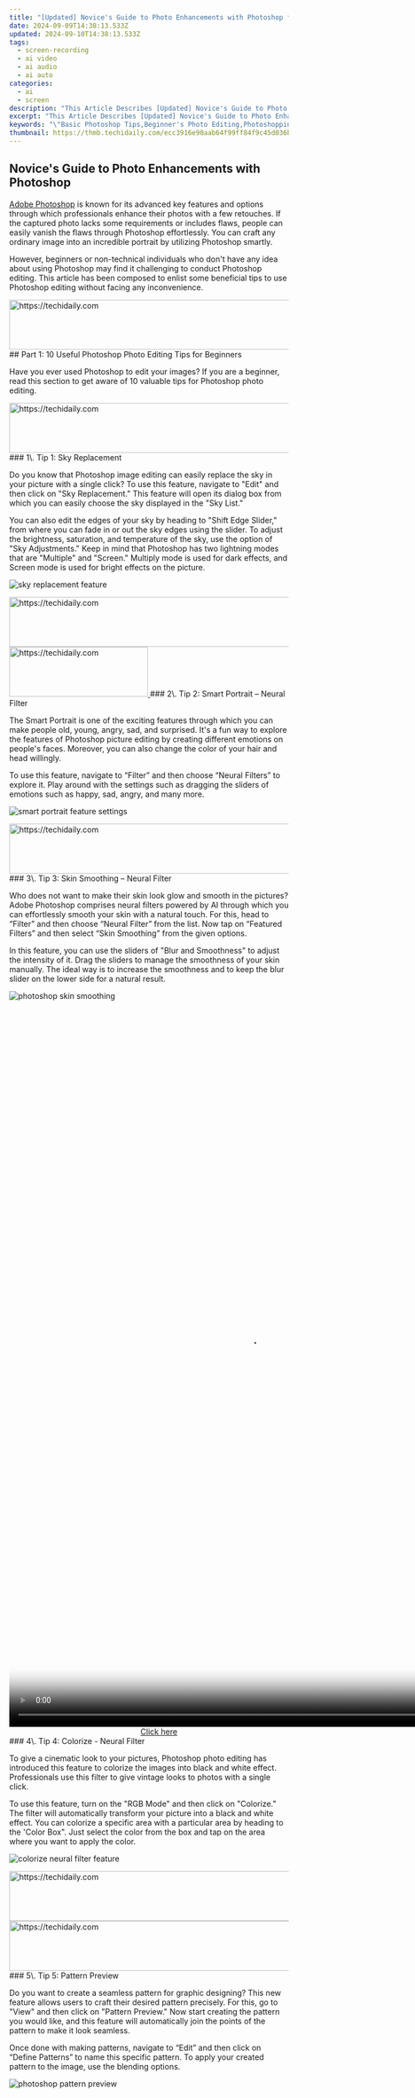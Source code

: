 ```yaml
---
title: "[Updated] Novice's Guide to Photo Enhancements with Photoshop for 2024"
date: 2024-09-09T14:38:13.533Z
updated: 2024-09-10T14:38:13.533Z
tags: 
  - screen-recording
  - ai video
  - ai audio
  - ai auto
categories: 
  - ai
  - screen
description: "This Article Describes [Updated] Novice's Guide to Photo Enhancements with Photoshop for 2024"
excerpt: "This Article Describes [Updated] Novice's Guide to Photo Enhancements with Photoshop for 2024"
keywords: "\"Basic Photoshop Tips,Beginner's Photo Editing,Photoshopping Fundamentals,Entry-Level Adjustments,Simple Enhance Techniques,Novice Image Corrections,Photoshop for Newbies\""
thumbnail: https://thmb.techidaily.com/ecc3916e90aab64f99ff84f9c45d036bcf1e08682351feaa92b6a0ff146b14b9.jpg
---
```


## Novice's Guide to Photo Enhancements with Photoshop

[Adobe Photoshop](https://www.adobe.com/products/photoshop.html) is known for its advanced key features and options through which professionals enhance their photos with a few retouches. If the captured photo lacks some requirements or includes flaws, people can easily vanish the flaws through Photoshop effortlessly. You can craft any ordinary image into an incredible portrait by utilizing Photoshop smartly.

However, beginners or non-technical individuals who don't have any idea about using Photoshop may find it challenging to conduct Photoshop editing. This article has been composed to enlist some beneficial tips to use Photoshop editing without facing any inconvenience.

<!-- affiliate ads begin -->
<a href="https://ephamedtechinc.pxf.io/c/5597632/2137215/26400" target="_top" id="2137215">
  <img src="//a.impactradius-go.com/display-ad/26400-2137215" border="0" alt="https://techidaily.com" width="728" height="90"/>
</a>
<img height="0" width="0" src="https://ephamedtechinc.pxf.io/i/5597632/2137215/26400" style="position:absolute;visibility:hidden;" border="0" />
<!-- affiliate ads end -->
## Part 1: 10 Useful Photoshop Photo Editing Tips for Beginners

Have you ever used Photoshop to edit your images? If you are a beginner, read this section to get aware of 10 valuable tips for Photoshop photo editing.

<!-- affiliate ads begin -->
<a href="https://unicoeye.pxf.io/c/5597632/2134238/18498" target="_top" id="2134238">
  <img src="//a.impactradius-go.com/display-ad/18498-2134238" border="0" alt="https://techidaily.com" width="728" height="90"/>
</a>
<img height="0" width="0" src="https://unicoeye.pxf.io/i/5597632/2134238/18498" style="position:absolute;visibility:hidden;" border="0" />
<!-- affiliate ads end -->
### 1\. Tip 1: Sky Replacement

Do you know that Photoshop image editing can easily replace the sky in your picture with a single click? To use this feature, navigate to "Edit" and then click on "Sky Replacement." This feature will open its dialog box from which you can easily choose the sky displayed in the "Sky List."

You can also edit the edges of your sky by heading to "Shift Edge Slider," from where you can fade in or out the sky edges using the slider. To adjust the brightness, saturation, and temperature of the sky, use the option of "Sky Adjustments." Keep in mind that Photoshop has two lightning modes that are "Multiple" and "Screen." Multiply mode is used for dark effects, and Screen mode is used for bright effects on the picture.

![sky replacement feature](https://images.wondershare.com/filmora/article-images/2022/photoshop-photo-editing-tips-1.jpg)

<!-- affiliate ads begin -->
<a href="https://ephamedtechinc.pxf.io/c/5597632/2137218/26400" target="_top" id="2137218">
  <img src="//a.impactradius-go.com/display-ad/26400-2137218" border="0" alt="https://techidaily.com" width="728" height="90"/>
</a>
<img height="0" width="0" src="https://ephamedtechinc.pxf.io/i/5597632/2137218/26400" style="position:absolute;visibility:hidden;" border="0" />
<!-- affiliate ads end -->
<!-- affiliate ads begin -->
<a href="https://bluettius.sjv.io/c/5597632/2139107/17108" target="_top" id="2139107">
  <img src="//a.impactradius-go.com/display-ad/17108-2139107" border="0" alt="https://techidaily.com" width="250" height="90"/>
</a>
<img height="0" width="0" src="https://bluettius.sjv.io/i/5597632/2139107/17108" style="position:absolute;visibility:hidden;" border="0" />
<!-- affiliate ads end -->
### 2\. Tip 2: Smart Portrait – Neural Filter

The Smart Portrait is one of the exciting features through which you can make people old, young, angry, sad, and surprised. It's a fun way to explore the features of Photoshop picture editing by creating different emotions on people's faces. Moreover, you can also change the color of your hair and head willingly.

To use this feature, navigate to “Filter” and then choose “Neural Filters” to explore it. Play around with the settings such as dragging the sliders of emotions such as happy, sad, angry, and many more.

![smart portrait feature settings](https://images.wondershare.com/filmora/article-images/2022/photoshop-photo-editing-tips-2.jpg)

<!-- affiliate ads begin -->
<a href="https://appsumo.8odi.net/c/5597632/2123750/7443" target="_top" id="2123750">
  <img src="//a.impactradius-go.com/display-ad/7443-2123750" border="0" alt="https://techidaily.com" width="728" height="90"/>
</a>
<img height="0" width="0" src="https://appsumo.8odi.net/i/5597632/2123750/7443" style="position:absolute;visibility:hidden;" border="0" />
<!-- affiliate ads end -->
### 3\. Tip 3: Skin Smoothing – Neural Filter

Who does not want to make their skin look glow and smooth in the pictures? Adobe Photoshop comprises neural filters powered by AI through which you can effortlessly smooth your skin with a natural touch. For this, head to “Filter” and then choose “Neural Filter” from the list. Now tap on “Featured Filters” and then select “Skin Smoothing” from the given options.

In this feature, you can use the sliders of "Blur and Smoothness" to adjust the intensity of it. Drag the sliders to manage the smoothness of your skin manually. The ideal way is to increase the smoothness and to keep the blur slider on the lower side for a natural result.

![photoshop skin smoothing](https://images.wondershare.com/filmora/article-images/2022/photoshop-photo-editing-tips-3.jpg)

<!-- affiliate ads begin -->
<span id="1793213">
					<video width="864" height="1296" style="cursor:pointer"
           poster="//a.impactradius-go.com/display-clicktoplayimage/1793213.png"
           onclick="if(!this.playClicked){this.play();this.setAttribute('controls',true);this.playClicked=true;}">
	   <source src="//a.impactradius-go.com/display-ad/19135-1793213">
	   <img src="//a.impactradius-go.com/display-clicktoplayimage/1793213.png" style="border: none; height: 100%; width: 100%; object-fit: contain">
	</video>
	<div style="width:540px;text-align:center"><a href="javascript:window.open(decodeURIComponent('https%3A%2F%2Ftinyland.pxf.io%2Fc%2F5597632%2F1793213%2F19135'), '_blank');void(0);">Click here</a></div>
</span>
<img height="0" width="0" src="https://imp.pxf.io/i/5597632/1793213/19135" style="position:absolute;visibility:hidden;" border="0" />
<!-- affiliate ads end -->
### 4\. Tip 4: Colorize - Neural Filter

To give a cinematic look to your pictures, Photoshop photo editing has introduced this feature to colorize the images into black and white effect. Professionals use this filter to give vintage looks to photos with a single click.

To use this feature, turn on the "RGB Mode" and then click on "Colorize." The filter will automatically transform your picture into a black and white effect. You can colorize a specific area with a particular area by heading to the 'Color Box". Just select the color from the box and tap on the area where you want to apply the color.

![colorize neural filter feature](https://images.wondershare.com/filmora/article-images/2022/photoshop-photo-editing-tips-4.jpg)

<!-- affiliate ads begin -->
<a href="https://aligracehair.sjv.io/c/5597632/2135419/19272" target="_top" id="2135419">
  <img src="//a.impactradius-go.com/display-ad/19272-2135419" border="0" alt="https://techidaily.com" width="728" height="90"/>
</a>
<img height="0" width="0" src="https://aligracehair.sjv.io/i/5597632/2135419/19272" style="position:absolute;visibility:hidden;" border="0" />
<!-- affiliate ads end -->
<!-- affiliate ads begin -->
<a href="https://appsumo.8odi.net/c/5597632/2118304/7443" target="_top" id="2118304">
  <img src="//a.impactradius-go.com/display-ad/7443-2118304" border="0" alt="https://techidaily.com" width="600" height="90"/>
</a>
<img height="0" width="0" src="https://appsumo.8odi.net/i/5597632/2118304/7443" style="position:absolute;visibility:hidden;" border="0" />
<!-- affiliate ads end -->
### 5\. Tip 5: Pattern Preview

Do you want to create a seamless pattern for graphic designing? This new feature allows users to craft their desired pattern precisely. For this, go to "View" and then click on "Pattern Preview." Now start creating the pattern you would like, and this feature will automatically join the points of the pattern to make it look seamless.

Once done with making patterns, navigate to “Edit” and then click on “Define Patterns” to name this specific pattern. To apply your created pattern to the image, use the blending options.

![photoshop pattern preview](https://images.wondershare.com/filmora/article-images/2022/photoshop-photo-editing-tips-5.jpg)

<!-- affiliate ads begin -->
<span id="1834906">
					<video width="864" height="864" style="cursor:pointer"
           poster="//a.impactradius-go.com/display-clicktoplayimage/1834906.png"
           onclick="if(!this.playClicked){this.play();this.setAttribute('controls',true);this.playClicked=true;}">
	   <source src="//a.impactradius-go.com/display-ad/16836-1834906">
	   <img src="//a.impactradius-go.com/display-clicktoplayimage/1834906.png" style="border: none; height: 100%; width: 100%; object-fit: contain">
	</video>
	<div style="width:540px;text-align:center"><a href="javascript:window.open(decodeURIComponent('https%3A%2F%2F25home.pxf.io%2Fc%2F5597632%2F1834906%2F16836'), '_blank');void(0);">Click here</a></div>
</span>
<img height="0" width="0" src="https://imp.pxf.io/i/5597632/1834906/16836" style="position:absolute;visibility:hidden;" border="0" />
<!-- affiliate ads end -->
### 6\. Tip 6: Makeup Transfer - Neural Filter

Another impressive neural filter feature of Photoshop editing is makeup transfer. As from the name, this feature can literally transfer the makeup from one image to another. To use this feature, navigate to "Neural Filters" and then turn on the option of "Makeup Transfer."

On the "Reference Image," select the image whose makeup you would like to transfer to the existing image. This feature is fun to use, but sometimes it may not generate perfect results.

![do makeup transfer photoshop](https://images.wondershare.com/filmora/article-images/2022/photoshop-photo-editing-tips-6.jpg)

### 7\. Tip 7: Brush Search

It's hectic always to find the brushes you like and regularly use for graphic designing or to edit images. With Photoshop picture editing, now you can find the brushes you like by searching them. Thus, no need to look around, and you can easily find your brush through a quick search.

![brush search photoshop](https://images.wondershare.com/filmora/article-images/2022/photoshop-photo-editing-tips-7.jpg)

### 8\. Tip 8: Select Subject Improvement

Another upgrade in Photoshop editing is that you can easily select the subject with a single click. By selecting the subject of your image, you can easily do variations in the background. For this, tap on "Select and Mask" and then click "Select Subject."

Afterward, you can easily change or remove the backgrounds without impacting the subject. To adjust the edges, you can use the refine brush to make the edges smooth of the subject with the background.

![select subject feature enhanced](https://images.wondershare.com/filmora/article-images/2022/photoshop-photo-editing-tips-8.jpg)

<!-- affiliate ads begin -->
<span id="1899850">
					<video width="486" height="864" style="cursor:pointer"
           poster="//a.impactradius-go.com/display-clicktoplayimage/1899850.png"
           onclick="if(!this.playClicked){this.play();this.setAttribute('controls',true);this.playClicked=true;}">
	   <source src="//a.impactradius-go.com/display-ad/14483-1899850">
	   <img src="//a.impactradius-go.com/display-clicktoplayimage/1899850.png" style="border: none; height: 100%; width: 100%; object-fit: contain">
	</video>
	<div style="width:304px;text-align:center"><a href="javascript:window.open(decodeURIComponent('https%3A%2F%2Felectronicx.pxf.io%2Fc%2F5597632%2F1899850%2F14483'), '_blank');void(0);">Click here</a></div>
</span>
<img height="0" width="0" src="https://imp.pxf.io/i/5597632/1899850/14483" style="position:absolute;visibility:hidden;" border="0" />
<!-- affiliate ads end -->
### 9\. Tip 9: Quick Actions

Are you always in a hurry to edit the images? Then use the quick actions option to remove and change the backgrounds easily, and you can also enhance the image. To reach this feature, head to “Help” and then tap on “Photoshop Help” from the given options. Now "Discover" tab will pop up from which you can select the "Quick Actions."

On this tab, you can see tutorials to execute the editing and can easily make regular adjustments such as blur background, changing the background, and making B/W background.

![quick actions photoshop feature](https://images.wondershare.com/filmora/article-images/2022/photoshop-photo-editing-tips-9.jpg)

### 10\. Tip 10: Content Aware Tracing Tool

This tool works amazingly on objects and products that have high-defined edges. Through this, you can adjust and manage the minute details of the object with few retouches. You can create and change the path of the edges of your product and can make the object flawless.

To access this particular tool, access the “Pen” tool and tap on the "Pen Tool" group. From its dialog box, select "Content Aware Tracing Tool." First, select the product according to your preference and then click on a specific part of the object to do the modifications. This tool may not be much helpful for regular images, but professionals can get rid of minor flaws in a product shoot through it.

![content aware tracing tool](https://images.wondershare.com/filmora/article-images/2022/photoshop-photo-editing-tips-10.jpg)

<!-- affiliate ads begin -->
<a href="https://ephamedtechinc.pxf.io/c/5597632/2136624/26400" target="_top" id="2136624">
  <img src="//a.impactradius-go.com/display-ad/26400-2136624" border="0" alt="https://techidaily.com" width="728" height="90"/>
</a>
<img height="0" width="0" src="https://ephamedtechinc.pxf.io/i/5597632/2136624/26400" style="position:absolute;visibility:hidden;" border="0" />
<!-- affiliate ads end -->
## Conclusion

Without any doubt, Adobe Photoshop is one of the notorious tools to conduct advanced and professional Photoshop photo editing on products, objects, and illustrations. Just through this single platform, you can quickly transform any image into an exceptional one with a few clicks. However, if you are a beginner and do not have command of this tool, use our article as guidance to execute Photoshop editing.

<ins class="adsbygoogle"
     style="display:block"
     data-ad-format="autorelaxed"
     data-ad-client="ca-pub-7571918770474297"
     data-ad-slot="1223367746"></ins>

<ins class="adsbygoogle"
     style="display:block"
     data-ad-format="autorelaxed"
     data-ad-client="ca-pub-7571918770474297"
     data-ad-slot="1223367746"></ins>



<ins class="adsbygoogle"
     style="display:block"
     data-ad-client="ca-pub-7571918770474297"
     data-ad-slot="8358498916"
     data-ad-format="auto"
     data-full-width-responsive="true"></ins>


<span class="atpl-alsoreadstyle">Also read:</span>
<div><ul>
<li><a href="https://article-helps.techidaily.com/new-2024-approved-professional-filmmakers-plug-in-picks-for-final-cut/"><u>[New] 2024 Approved  Professional Filmmaker's Plug-In Picks for Final Cut</u></a></li>
<li><a href="https://article-helps.techidaily.com/new-2024-approved-shape-business-visions-no-money-just-templates/"><u>[New] 2024 Approved  Shape Business Visions - No Money, Just Templates</u></a></li>
<li><a href="https://facebook-video-recording.techidaily.com/new-2024-approved-unseen-content-exposure-a-video-sharing-roadmap/"><u>[New] 2024 Approved  Unseen Content Exposure  A Video-Sharing Roadmap</u></a></li>
<li><a href="https://extra-tips.techidaily.com/new-best-6-cheap-4k-projectors/"><u>[New] Best 6 Cheap 4K Projectors</u></a></li>
<li><a href="https://article-helps.techidaily.com/new-best-twitter-video-converters-to-upload-a-video-for-twitter/"><u>[New] Best Twitter Video Converters to Upload a Video for Twitter</u></a></li>
<li><a href="https://article-helps.techidaily.com/new-craft-humorous-images-on-no-cost/"><u>[New] Craft Humorous Images on No-Cost</u></a></li>
<li><a href="https://article-helps.techidaily.com/new-duration-estimate-for-an-hd-20mb-movie-file/"><u>[New] Duration Estimate for an HD 20Mb Movie File</u></a></li>
<li><a href="https://article-helps.techidaily.com/new-exclusive-access-to-premium-templates-and-ideas-with-zero-cost/"><u>[New] Exclusive Access to Premium Templates & Ideas with Zero Cost</u></a></li>
<li><a href="https://article-helps.techidaily.com/new-in-2024-android-photography-excellence-tips-and-tools/"><u>[New] In 2024, Android Photography Excellence  Tips and Tools</u></a></li>
<li><a href="https://article-helps.techidaily.com/new-in-2024-gopro-vs-sony-battle-royale-for-ultimate-action-cameras/"><u>[New] In 2024, GoPro Vs. Sony  Battle Royale for Ultimate Action Cameras</u></a></li>
<li><a href="https://article-helps.techidaily.com/new-in-2024-transform-your-visual-storytelling-with-luts-in-ae/"><u>[New] In 2024, Transform Your Visual Storytelling with LUTs in AE</u></a></li>
<li><a href="https://article-helps.techidaily.com/new-in-2024-unraveling-the-mysteries-of-smooth-audioshifts/"><u>[New] In 2024, Unraveling the Mysteries of Smooth Audioshifts</u></a></li>
<li><a href="https://article-helps.techidaily.com/new-leading-the-digital-frontier-best-oculus-gaming-setups-for-2024/"><u>[New] Leading the Digital Frontier  Best Oculus Gaming Setups for 2024</u></a></li>
<li><a href="https://article-helps.techidaily.com/new-maximizing-display-youtube-video-upgrades/"><u>[New] Maximizing Display  YouTube Video Upgrades</u></a></li>
<li><a href="https://article-helps.techidaily.com/new-the-ultimate-guide-to-mac-iphone-and-ipad-pip/"><u>[New] The Ultimate Guide to Mac, iPhone, and iPad PIP</u></a></li>
<li><a href="https://article-helps.techidaily.com/new-transcoding-ttml-and-ssa-into-easy-to-use-srt-format-for-2024/"><u>[New] Transcoding TTML & SSA Into Easy-to-Use SRT Format for 2024</u></a></li>
<li><a href="https://youtube-webster.techidaily.com/urning-viewers-into-cash-a-youtube-advertising-primer-for-2024/"><u>[New] Turning Viewers Into Cash  A YouTube Advertising Primer for 2024</u></a></li>
<li><a href="https://article-helps.techidaily.com/updated-2024-approved-elevate-edits-complimentary-image-enhancer-app/"><u>[Updated] 2024 Approved  Elevate Edits - Complimentary Image Enhancer App</u></a></li>
<li><a href="https://article-helps.techidaily.com/updated-2024-approved-ethereal-time-extended-recording/"><u>[Updated] 2024 Approved  Ethereal Time-Extended Recording</u></a></li>
<li><a href="https://article-helps.techidaily.com/updated-2024-approved-increase-snapshot-size-no-quality-compromise/"><u>[Updated] 2024 Approved  Increase Snapshot Size - No Quality Compromise</u></a></li>
<li><a href="https://article-helps.techidaily.com/updated-2024-approved-recording-internet-radios-simplified-tips-and-tricks/"><u>[Updated] 2024 Approved  Recording Internet Radios Simplified  Tips and Tricks</u></a></li>
<li><a href="https://article-helps.techidaily.com/updated-best-script-writing-website/"><u>[Updated] Best Script Writing Website</u></a></li>
<li><a href="https://facebook-video-share.techidaily.com/updated-building-a-billion-view-empire-your-step-by-step-youtube-strategy-for-2024/"><u>[Updated] Building a Billion-View Empire  Your Step-by-Step Youtube Strategy for 2024</u></a></li>
<li><a href="https://article-helps.techidaily.com/updated-create-awe-inspiring-gopro-time-lapse-cinematography/"><u>[Updated] Create Awe-Inspiring GoPro Time-Lapse Cinematography</u></a></li>
<li><a href="https://article-helps.techidaily.com/updated-dji-drone-tiers-entry-level-advanced-professional-visionary/"><u>[Updated] DJI Drone Tiers  Entry Level, Advanced, Professional Visionary</u></a></li>
<li><a href="https://facebook-video-footage.techidaily.com/updated-enhancing-television-experience-playback-tips-for-youtube-content-for-2024/"><u>[Updated] Enhancing Television Experience  Playback Tips for YouTube Content for 2024</u></a></li>
<li><a href="https://article-helps.techidaily.com/updated-in-2024-prime-steps-to-modify-playback-rate-of-songs-in-spotify/"><u>[Updated] In 2024, Prime Steps to Modify Playback Rate of Songs in Spotify</u></a></li>
<li><a href="https://article-helps.techidaily.com/updated-in-2024-save-on-soccer-spectacles-live-tape-trim-for-free/"><u>[Updated] In 2024, Save on Soccer Spectacles - Live, Tape, Trim for Free</u></a></li>
<li><a href="https://article-helps.techidaily.com/updated-make-every-moment-count-with-these-15-engaging-activities-while-listening-to-talk-shows/"><u>[Updated] Make Every Moment Count with These 15 Engaging Activities While Listening to Talk Shows</u></a></li>
<li><a href="https://article-helps.techidaily.com/updated-refine-your-remote-sessions-zoom-in-effectively/"><u>[Updated] Refine Your Remote Sessions  Zoom in Effectively</u></a></li>
<li><a href="https://article-helps.techidaily.com/updated-the-essential-shoppers-guide-to-modern-360cams-for-2024/"><u>[Updated] The Essential Shopper's Guide to Modern 360Cams for 2024</u></a></li>
<li><a href="https://article-helps.techidaily.com/updated-top-audio-interfaces-unveiled-the-podcasters-must-have-list-for-2024/"><u>[Updated] Top Audio Interfaces Unveiled  The Podcaster's Must-Have List for 2024</u></a></li>
<li><a href="https://some-approaches.techidaily.com/updated-uncluttered-images-using-photopea-for-flawless-edits/"><u>[Updated] Uncluttered Images  Using Photopea for Flawless Edits</u></a></li>
<li><a href="https://article-helps.techidaily.com/updated-who-offers-least-expensive-cloud-storage-for-2024/"><u>[Updated] Who Offers Least Expensive Cloud Storage  for 2024</u></a></li>
<li><a href="https://fox-access.techidaily.com/2024-approved-top-10-professional-360-degree-cameras/"><u>2024 Approved  Top 10 Professional 360 Degree Cameras</u></a></li>
<li><a href="https://phone-solutions.techidaily.com/3-best-tools-to-hard-reset-motorola-edge-40-pro-drfone-by-drfone-reset-android-reset-android/"><u>3 Best Tools to Hard Reset Motorola Edge 40 Pro | Dr.fone</u></a></li>
<li><a href="https://digital-screen-recording.techidaily.com/ballot-battlegrounds-prime-political-games-guide/"><u>Ballot Battlegrounds  Prime Political Games Guide</u></a></li>
<li><a href="https://fox-cloud.techidaily.com/elevating-virtual-meetings-using-zoom-proficiently-on-win11-for-2024/"><u>Elevating Virtual Meetings  Using Zoom Proficiently on Win11 for 2024</u></a></li>
<li><a href="https://driver-download.techidaily.com/ensure-smooth-printing-free-epson-perfection-v39-windows-drivers-for-7-8-and-10/"><u>Ensure Smooth Printing: Free Epson Perfection V39 Windows Drivers for 7, 8 & 10</u></a></li>
<li><a href="https://some-approaches.techidaily.com/essential-cybersecurity-measures-for-modern-enterprises-mastering-the-cloud-with-insights-from-abbyy/"><u>Essential Cybersecurity Measures for Modern Enterprises: Mastering the Cloud with Insights From ABBYY</u></a></li>
<li><a href="https://some-techniques.techidaily.com/fading-sounds-gently-a-guide-to-softening-audibility-in-lumafusion-for-2024/"><u>Fading Sounds Gently  A Guide to Softening Audibility in Lumafusion for 2024</u></a></li>
<li><a href="https://iphone-unlock.techidaily.com/how-do-you-remove-restricted-mode-on-iphone-11-drfone-by-drfone-ios/"><u>How Do You Remove Restricted Mode on iPhone 11 | Dr.fone</u></a></li>
<li><a href="https://android-transfer.techidaily.com/how-to-transfer-videos-from-honor-play-8t-to-ipad-drfone-by-drfone-transfer-from-android-transfer-from-android/"><u>How to Transfer Videos from Honor Play 8T to iPad | Dr.fone</u></a></li>
<li><a href="https://extra-tips.techidaily.com/in-2024-breakthrough-visuals-hp-envy-27-monitors-4k-showcase/"><u>In 2024, Breakthrough Visuals  HP Envy 27 Monitor's 4K Showcase</u></a></li>
<li><a href="https://screen-mirror.techidaily.com/in-2024-how-to-screen-mirroring-vivo-y78plus-to-pc-drfone-by-drfone-android/"><u>In 2024, How to Screen Mirroring Vivo Y78+ to PC? | Dr.fone</u></a></li>
<li><a href="https://instagram-video-files.techidaily.com/in-2024-instagrams-guide-to-real-photo-verification/"><u>In 2024, Instagram's Guide to Real Photo Verification</u></a></li>
<li><a href="https://article-helps.techidaily.com/in-2024-mastering-tiktok-audio-transform-into-phone-ringtones/"><u>In 2024, Mastering TikTok Audio  Transform Into Phone Ringtones</u></a></li>
<li><a href="https://pokemon-go-android.techidaily.com/in-2024-the-most-useful-tips-for-pokemon-go-ultra-league-on-honor-x8b-drfone-by-drfone-virtual-android/"><u>In 2024, The Most Useful Tips for Pokemon Go Ultra League On Honor X8b | Dr.fone</u></a></li>
<li><a href="https://article-helps.techidaily.com/in-2024-top-6-translation-devices-for-media-files/"><u>In 2024, Top 6 Translation Devices for Media Files</u></a></li>
<li><a href="https://visual-screen-recording.techidaily.com/in-2024-unlocking-your-pc-games-with-ease-on-windows-10/"><u>In 2024, Unlocking Your PC Games with Ease on Windows 10</u></a></li>
<li><a href="https://article-helps.techidaily.com/in-2024-wondershare-photo-story-platinum/"><u>In 2024, Wondershare Photo Story Platinum</u></a></li>
<li><a href="https://some-approaches.techidaily.com/lannonce-dune-mise-a-jour-majeure-abbyy-renomme-le-service-de-reconnaissance-en-finereader-server-la-derniere-innovation-dans-lanalyse-des-documents/"><u>L'annonce D'une Mise À Jour Majeure : ABBYY Renomme Le Service De Reconnaissance en FineReader Server, La Dernière Innovation Dans L'analyse Des Documents.</u></a></li>
<li><a href="https://facebook.techidaily.com/platform-policy-enforcement-properly-temporarily-suspend-trump/"><u>Platform Policy Enforcement: Properly Temporarily Suspend Trump</u></a></li>
<li><a href="https://article-helps.techidaily.com/pursuing-peak-performance-selecting-premium-drone-motors/"><u>Pursuing Peak Performance  Selecting Premium Drone Motors</u></a></li>
<li><a href="https://article-tips.techidaily.com/silver-winners-prime-dvd-software-for-sierra-os/"><u>Silver Winners  Prime Dvd Software for Sierra OS</u></a></li>
<li><a href="https://article-helps.techidaily.com/slash-your-costs-with-the-alienware-bundle-shop-a-34-oled-monitor-and-aurora-r1e-pc-for-700-less-gamers-dream-deal-inside/"><u>Slash Your Costs with the Alienware Bundle: Shop a 34 OLED Monitor & Aurora R1e PC for $700 Less - Gamer's Dream Deal Inside!</u></a></li>
<li><a href="https://win-able.techidaily.com/step-by-step-tutorial-on-revealing-all-custom-cell-references-across-an-excel-file/"><u>Step-by-Step Tutorial on Revealing All Custom Cell References Across an Excel File</u></a></li>
<li><a href="https://driver-install.techidaily.com/streamlining-usbasp-operation-on-xp-7-and-modern-windows/"><u>Streamlining USBasp Operation on XP, 7, & Modern Windows</u></a></li>
<li><a href="https://article-helps.techidaily.com/the-best-action-hats-motorcycle-cameras-reviewed-and-ranked-for-2024/"><u>The Best Action Hats  Motorcycle Cameras Reviewed and Ranked for 2024</u></a></li>
<li><a href="https://some-tips.techidaily.com/the-joy-of-journeys-end-innovative-box-revelations-for-2024/"><u>The Joy of Journey's End  Innovative Box Revelations for 2024</u></a></li>
<li><a href="https://android-location-track.techidaily.com/top-9-tecno-spark-10c-monitoring-apps-for-parental-controls-drfone-by-drfone-virtual-android/"><u>Top 9 Tecno Spark 10C Monitoring Apps for Parental Controls | Dr.fone</u></a></li>
<li><a href="https://vp-tips.techidaily.com/top-esencial-los-5-ripeadores-gratuitos-mas-eficientes-para-macos-big-sur-lista-de-2020/"><u>Top Esencial: Los 5 Ripeadores Gratuitos Más Eficientes Para macOS Big Sur (Lista De 2020)</u></a></li>
<li><a href="https://article-helps.techidaily.com/top-tv-live-streams-with-regional-content-2024-edition/"><u>Top TV Live Streams with Regional Content, 2024 Edition</u></a></li>
<li><a href="https://win-answers.techidaily.com/trouble-starting-starfield-fix-it-now-with-our-expert-guide-for-steam-and-xbox-users/"><u>Trouble Starting Starfield? Fix It Now with Our Expert Guide for Steam and Xbox Users!</u></a></li>
<li><a href="https://buynow-info.techidaily.com/unlock-unlimited-savings-discover-your-new-doordash-dashpass-benefits/"><u>Unlock Unlimited Savings: Discover Your New DoorDash DashPass Benefits!</u></a></li>
<li><a href="https://fake-location.techidaily.com/what-are-location-permissions-life360-on-apple-iphone-se-drfone-by-drfone-virtual-ios/"><u>What are Location Permissions Life360 On Apple iPhone SE? | Dr.fone</u></a></li>
<li><a href="https://location-social.techidaily.com/why-your-whatsapp-location-is-not-updating-and-how-to-fix-on-vivo-y02t-drfone-by-drfone-virtual-android/"><u>Why Your WhatsApp Location is Not Updating and How to Fix On Vivo Y02T | Dr.fone</u></a></li>
<li><a href="https://facebook-video-files.techidaily.com/your-guide-to-gaining-facebooks-elite-verification-badge-for-2024/"><u>Your Guide to Gaining Facebook's Elite Verification Badge for 2024</u></a></li>
</ul></div>
